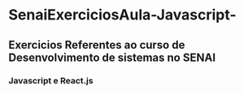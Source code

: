 # SenaiExerciciosAula-Javascript-
## Exercicios Referentes ao curso de Desenvolvimento de sistemas no SENAI
### Javascript e React.js
